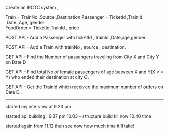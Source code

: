 
Create an IRCTC system ,

Train = TrainNo ,Source ,Destination
Passenger = TicketId ,TrainId ,Date.,Age, gender      
FoodOrder = TicketId,TrainId , price

POST API - Add a Passenger with ticketId ,
trainId ,Date,age,gender

POST API - Add a Train with trainNo , source ,
destination.


GET API - Find the Number of passengers 
traveling from City X and City Y on Date D

GET API - Find total No of  female passengers 
of age between X and Y(X < = Y) who ended 
their destination at city C.

GET API - Get the TrainId which received the
maximum number of orders on Date D..


_____________
started my interview at 9.20 pm

started api building : 9.37 pm
10.03 - structure build till now
10.40 time

started again from 11.12 then see now how much time it'll take! 